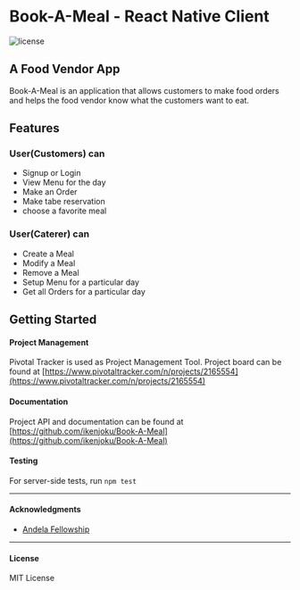 # Book-A-Meal - React Native Client


![license](https://img.shields.io/github/license/mashape/apistatus.svg)

## A Food Vendor App

Book-A-Meal is an application that allows customers to make food orders and helps the food vendor know what the customers want to eat.


## Features

### User(Customers) can
* Signup or Login
* View Menu for the day
* Make an Order
* Make tabe reservation
* choose a favorite meal


### User(Caterer) can
* Create a Meal
* Modify a Meal
* Remove a Meal
* Setup Menu for a particular day
* Get all Orders for a particular day

## Getting Started


#### Project Management
Pivotal Tracker is used as Project Management Tool.
Project board can be found at [https://www.pivotaltracker.com/n/projects/2165554](https://www.pivotaltracker.com/n/projects/2165554)


#### Documentation
Project API and documentation can be found at [https://github.com/ikenjoku/Book-A-Meal](https://github.com/ikenjoku/Book-A-Meal)

#### Testing

For server-side tests, run `npm test`

---

#### Acknowledgments

* [Andela Fellowship](https://andela.com/)

---

#### License

MIT License
